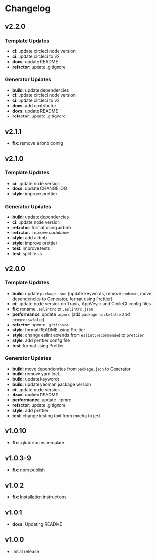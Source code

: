 # Changelog

## v2.2.0

### Template Updates

* **ci**: update circleci node version
* **ci**: update circleci to v2
* **docs**: update README
* **refactor**: update .gitignore

### Generator Updates

* **build**: update dependencies
* **ci**: update circleci node version
* **ci**: update circleci to v2
* **docs**: add contributor
* **docs**: update README
* **refactor**: update .gitignore

## v2.1.1

* **fix**: remove airbnb config

## v2.1.0

### Template Updates

* **ci**: update node version
* **docs**: update CHANGELOG
* **style**: improve prettier

### Generator Updates

* **build**: update dependencies
* **ci**: update node version
* **refactor**: format using airbnb
* **refactor**: improve codebase
* **style**: add airbnb
* **style**: improve prettier
* **test**: improve tests
* **test**: split tests

## v2.0.0

### Template Updates

* **build**: update `package.json` (update keywords, remove `nodemon`, move dependencies to Generator, format using Prettier)
* **ci**: update node version on Travis, AppVeyor and CircleCI config files
* **fix**: rename `.eslintrc` to `.eslintrc.json`
* **performance**: update `.npmrc` (add `package-lock=false` and `progress=false`)
* **refactor**: update `.gitignore`
* **style**: format README using Prettier
* **style**: change eslint extends from `eslint:recommended` to `prettier`
* **style**: add prettier config file
* **test**: format using Prettier

### Generator Updates

* **build**: move dependencies from `package.json` to Generator
* **build**: remove yarn.lock
* **build**: update keywords
* **build**: update yeoman package version
* **ci**: update node version
* **docs**: update README
* **performance**: update .npmrc
* **refactor**: update .gitignore
* **style**: add prettier
* **test**: change testing tool from mocha to jest

## v1.0.10

* **fix**: .gitattributes template

## v1.0.3-9

* **fix**: npm publish

## v1.0.2

* **fix**: Installation instructions

## v1.0.1

* **docs**: Updating README

## v1.0.0

* Initial release

